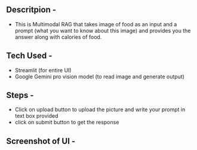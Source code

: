 ## Descritpion - 
- This is Multimodal RAG that takes image of food as an input and a prompt (what you want to know about this image) and provides you the answer along with calories of food.

## Tech Used - 
- Streamlit (for entire UI)
- Google Gemini pro vision model (to read image and generate output)

## Steps -
- Click on upload button to upload the picture and write your prompt in text box provided
- click on submit button to get the response

## Screenshot of UI - 
